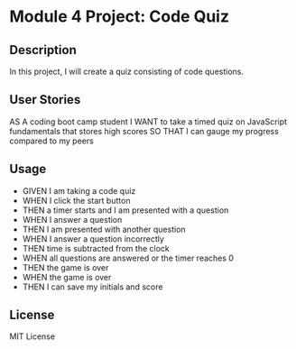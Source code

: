 # Module 4 Project: Code Quiz

## Description

In this project, I will create a quiz consisting of code questions.

## User Stories

AS A coding boot camp student
I WANT to take a timed quiz on JavaScript fundamentals that stores high scores
SO THAT I can gauge my progress compared to my peers

## Usage

* GIVEN I am taking a code quiz
* WHEN I click the start button
* THEN a timer starts and I am presented with a question
* WHEN I answer a question
* THEN I am presented with another question
* WHEN I answer a question incorrectly
* THEN time is subtracted from the clock
* WHEN all questions are answered or the timer reaches 0
* THEN the game is over
* WHEN the game is over
* THEN I can save my initials and score

## License

MIT License